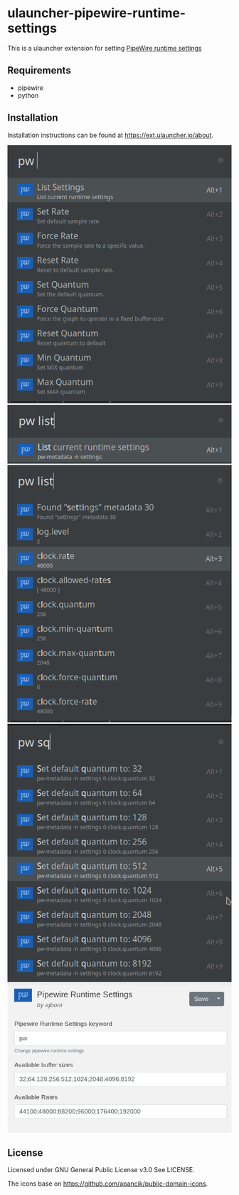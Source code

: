 # ulauncher-pipewire-runtime-settings

This is a ulauncher extension for setting [PipeWire runtime settings](https://gitlab.freedesktop.org/pipewire/pipewire/-/wikis/Config-PipeWire#runtime-settings)

## Requirements 

* pipewire
* python

## Installation

Installation instructions can be found at https://ext.ulauncher.io/about. 

![screenshot_1](./doc/Screenshot_1.png)
![screenshot_2](./doc/Screenshot_2.png)
![screenshot_3](./doc/Screenshot_3.png)
![screenshot_4](./doc/Screenshot_4.png)
![screenshot_5](./doc/Screenshot_5.png)

## License

Licensed under GNU General Public License v3.0 See LICENSE.

The icons base on https://github.com/apancik/public-domain-icons.



